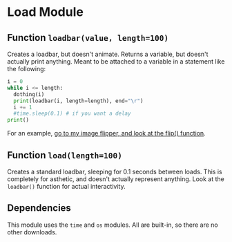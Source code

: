# Load Module
## Function `loadbar(value, length=100)`
Creates a loadbar, but doesn't animate. Returns a variable, but doesn't actually print anything. Meant to be attached to a variable in a statement like the following:
```python
i = 0
while i <= length:
  dothing(i)
  print(loadbar(i, length=length), end="\r")
  i += 1
  #time.sleep(0.1) # if you want a delay
print()
```

For an example, [go to my image flipper, and look at the flip() function](https://repl.it/@BD103/Image-Flipper#flip.py).

## Function `load(length=100)`
Creates a standard loadbar, sleeping for 0.1 seconds between loads. This is completely for asthetic, and doesn't actually represent anything. Look at the `loadbar()` function for actual interactivity.

## Dependencies
This module uses the `time` and `os` modules. All are built-in, so there are no other downloads.